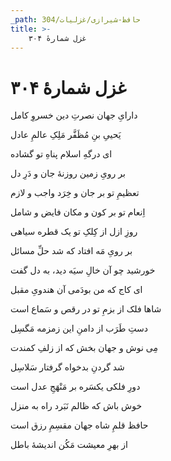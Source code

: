 ```yaml
---
_path: حافظ-شیرازی/غزلیات/304
title: >-
    غزل شمارهٔ ۳۰۴
---
```

# غزل شمارهٔ ۳۰۴

<div class="b" id="bn1"><div class="m1"><p>دارایِ جهان نصرتِ دین خسروِ کامل</p></div>
<div class="m2"><p>یَحییِ بنِ مُظَفَّر مَلِکِ عالمِ عادل</p></div></div>
<div class="b" id="bn2"><div class="m1"><p>ای درگهِ اسلام پناهِ تو گشاده</p></div>
<div class="m2"><p>بر رویِ زمین روزنهٔ جان و دَرِ دل</p></div></div>
<div class="b" id="bn3"><div class="m1"><p>تعظیمِ تو بر جان و خِرَد واجب و لازم</p></div>
<div class="m2"><p>اِنعام تو بر کون و مکان فایض و شامل</p></div></div>
<div class="b" id="bn4"><div class="m1"><p>روزِ ازل از کِلکِ تو یک قطره سیاهی</p></div>
<div class="m2"><p>بر رویِ مَه افتاد که شد حلِّ مسائل</p></div></div>
<div class="b" id="bn5"><div class="m1"><p>خورشید چو آن خالِ سیَه دید، به دل گفت</p></div>
<div class="m2"><p>ای کاج که من بودَمی آن هندویِ مقبل</p></div></div>
<div class="b" id="bn6"><div class="m1"><p>شاها فلک از بزمِ تو در رقص و سَماع است</p></div>
<div class="m2"><p>دستِ طَرَب از دامنِ این زمزمه مَگسِل</p></div></div>
<div class="b" id="bn7"><div class="m1"><p>مِی نوش و جهان بخش که از زلفِ کمندت</p></div>
<div class="m2"><p>شد گردنِ بدخواه گرفتار سَلاسِل</p></div></div>
<div class="b" id="bn8"><div class="m1"><p>دورِ فلکی یکسَره بر مَنْهَجِ عدل است</p></div>
<div class="m2"><p>خوش باش که ظالم نَبَرد راه به منزل</p></div></div>
<div class="b" id="bn9"><div class="m1"><p>حافظ قلمِ شاه جهان مقسِمِ رزق است</p></div>
<div class="m2"><p>از بهرِ معیشت مَکُن اندیشهٔ باطل</p></div></div>
